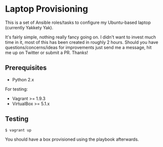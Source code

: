 # Laptop Provisioning

This is a set of Ansible roles/tasks to configure my Ubuntu-based laptop (currently Yakkety Yak).

It's fairly simple, nothing really fancy going on. I didn't want to invest much time in it, most of this has been created in roughly 2 hours. Should you have questions/concerns/ideas for improvements just send me a message, hit me up on Twitter or submit a PR. Thanks!

## Prerequisites

- Python 2.x

For testing:

- Vagrant >= 1.9.3
- VirtualBox >= 5.1.x

## Testing

```sh
$ vagrant up
```

You should have a box provisioned using the playbook afterwards.
